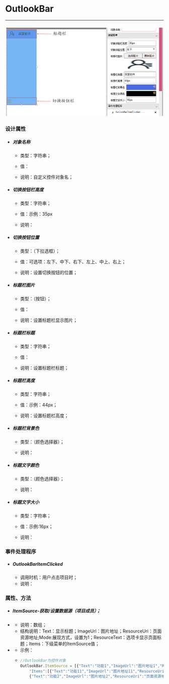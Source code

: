 # OutlookBar

---

### ![](/assets/OutlookBar.png)

### 设计属性

* ##### 对象名称

  * 类型：字符串；

  * 值：

  * 说明：自定义控件对象名；
* ##### 切换按钮栏高度

  * 类型：字符串；

  * 值：示例：35px

  * 说明：
* ##### 切换按钮位置

  * 类型：（下拉选框）；

  * 值：可选项：左下、中下、右下、左上、中上、右上；

  * 说明：设置切换按钮的位置；
* ##### 标题栏图片

  * 类型：（按钮）；

  * 值：

  * 说明：设置标题栏显示图片；
* ##### 标题栏标题

  * 类型：字符串；

  * 值：

  * 说明：设置标题栏标题；
* ##### 标题栏高度

  * 类型：字符串；

  * 值：示例：44px；

  * 说明：设置标题栏高度；
* ##### 标题栏背景色

  * 类型：（颜色选择器）；

  * 说明：
* ##### 标题文字颜色

  * 类型：（颜色选择器）；

  * 说明：
* ##### 标题文字大小

  * 类型：字符串；

  * 值：示例:16px；

  * 说明：

### 事件处理程序

* ##### OutlookBarItemClicked

  * 调用时机：用户点击项目时；
  * 说明：

### 属性、方法

* ##### ItemSource-获取/设置数据源（项目成员）；
* * 说明：数组；
  * 结构说明：Text：显示标题；ImageUrl：图片地址；ResourceUri：页面资源地址;Mode:展现方式，设置为1；ResourceText：选项卡显示页面标题；Items：下级菜单的ItemSource值；
* * 示例：
  * ```js
    //OutlookBar为控件对象
    OutlookBar.ItemSource = [{"Text":"功能1","ImageUrl":"图片地址1","ResourceUri":"页面资源地址","Mode":1,"ResourceText":"页面资源地址",
        "Items":[{"Text":"功能11","ImageUrl":"图片地址11","ResourceUri":"页面资源地址"}]},
        {"Text":"功能2","ImageUrl":"图片地址2","ResourceUri":"页面资源地址"}];
    ```



